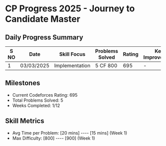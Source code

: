 # CP Progress 2025 - Journey to Candidate Master

## Daily Progress Summary
|S NO| Date       | Skill Focus         | Problems Solved | Rating | Key Improvement         |
|----|------------|---------------------|-----------------|--------|-------------------------|
| 1  | 03/03/2025 | Implementation      | 5 CF 800        | 695    |             -           |

## Milestones
- Current Codeforces Rating: 695
- Total Problems Solved: 5
- Weeks Completed: 1/12

## Skill Metrics
- Avg Time per Problem: [20 mins] ---- [15 mins] (Week 1)
- Max Difficulty: [800] ---- [900] (Week 1)
